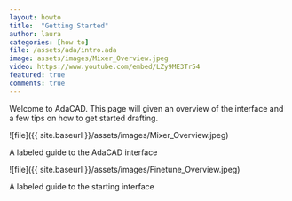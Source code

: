 ```yaml
---
layout: howto
title:  "Getting Started"
author: laura
categories: [how to]
file: /assets/ada/intro.ada
image: assets/images/Mixer_Overview.jpeg
video: https://www.youtube.com/embed/LZy9ME3Tr54
featured: true
comments: true
---
```


<p>Welcome to AdaCAD. This page will given an overview of the interface and a few tips on how to get started drafting. </p>

![file]({{ site.baseurl }}/assets/images/Mixer_Overview.jpeg)
<p>A labeled guide to the AdaCAD interface</p>


![file]({{ site.baseurl }}/assets/images/Finetune_Overview.jpeg)
<p>A labeled guide to the starting interface</p>

